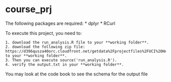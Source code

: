 # course_prj

The following packages are required:
    * dplyr
    * RCurl

To execute this project, you need to:

    1. download the run_analysis.R file to your **working folder**.  
    2. download the following zip file: https://d396qusza40orc.cloudfront.net/getdata%2Fprojectfiles%2FUCI%20HAR%20Dataset.zip) to your **working folder**.  
    3. Then you can execute source('run_analysis.R').
    4. verify the output.txt in your **working folder**.
    
You may look at the code book to see the schema for the output file    
    
    